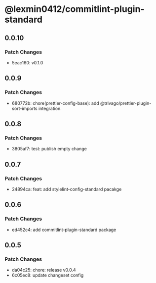 # @lexmin0412/commitlint-plugin-standard

## 0.0.10

### Patch Changes

- 5eac160: v0.1.0

## 0.0.9

### Patch Changes

- 680772b: chore(prettier-config-base): add @trivago/prettier-plugin-sort-imports integration.

## 0.0.8

### Patch Changes

- 3805af7: test: publish empty change

## 0.0.7

### Patch Changes

- 24894ca: feat: add stylelint-config-standard pacakge

## 0.0.6

### Patch Changes

- ed452c4: add commitlint-plugin-standard package

## 0.0.5

### Patch Changes

- da04c25: chore: release v0.0.4
- 6c05ec8: update changeset config
